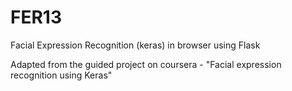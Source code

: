 # FER13
Facial Expression Recognition (keras) in browser using Flask

Adapted from the guided project on coursera - "Facial expression recognition using Keras"
